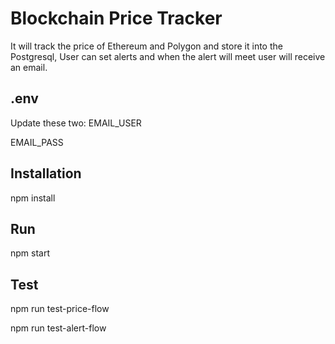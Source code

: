 # Blockchain Price Tracker
It will track the price of Ethereum and Polygon and store it into the Postgresql, User can set alerts and when the alert will meet user will receive an email.

## .env
Update these two:
EMAIL_USER

EMAIL_PASS

## Installation
npm install

## Run
npm start

## Test
npm run test-price-flow

npm run test-alert-flow
